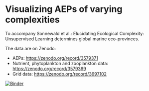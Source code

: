 # Visualizing AEPs of varying complexities
To accompany Sonnewald et al.: Elucidating Ecological Complexity: Unsupervised Learning determines global marine eco-provinces.

The data are on Zenodo:
- AEPs: https://zenodo.org/record/3579371
- Nutrient, phytoplankton and zooplankton data: https://zenodo.org/record/3579369
- Grid data: https://zenodo.org/record/3697102

[![Binder](https://mybinder.org/badge_logo.svg)](https://mybinder.org/v2/gh/krosenfeld/plottingAEPs/visualizingAEPs.ipynb)
